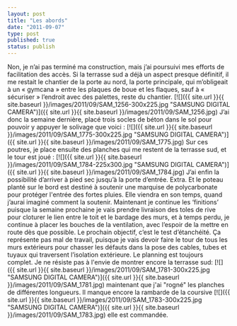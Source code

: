 ```yaml
---
layout: post
title: "Les abords"
date: "2011-09-07"
type: post
published: true
status: publish
---
```


Non, je n’ai pas terminé ma construction, mais j’ai poursuivi mes efforts de facilitation des accès. Si la terrasse sud a déjà un aspect presque définitif, il me restait le chantier de la porte au nord, la porte principale, qui m’obligeait à un « gymcana » entre les plaques de boue et les flaques, sauf à « sécuriser » l’endroit avec des palettes, reste du chantier. [![]({{ site.url }}{{ site.baseurl }}/images/2011/09/SAM_1256-300x225.jpg "SAMSUNG DIGITAL CAMERA")]({{ site.url }}{{ site.baseurl }}/images/2011/09/SAM_1256.jpg) J’ai donc la semaine dernière, placé trois socles de béton dans le sol pour pouvoir y appuyer le solivage que voici : [![]({{ site.url }}{{ site.baseurl }}/images/2011/09/SAM_1775-300x225.jpg "SAMSUNG DIGITAL CAMERA")]({{ site.url }}{{ site.baseurl }}/images/2011/09/SAM_1775.jpg) Sur ces poutres, je place ensuite des planches qui me restent de la terrasse sud, et le tour est joué : [![]({{ site.url }}{{ site.baseurl }}/images/2011/09/SAM_1784-225x300.jpg "SAMSUNG DIGITAL CAMERA")]({{ site.url }}{{ site.baseurl }}/images/2011/09/SAM_1784.jpg) J’ai enfin la possibilité d’arriver à pied sec jusqu’à la porte d’entrée. Extra. Et le poteau planté sur le bord est destiné à soutenir une marquise de polycarbonate pour protéger l'entrée des fortes pluies. Elle viendra en son temps, quand j’aurai imaginé comment la soutenir. Maintenant je continue les ‘finitions’ puisque la semaine prochaine je vais prendre livraison des toles de rive pour cloturer le lien entre le toit et le bardage des murs, et à temps perdu, je continue à placer les bouches de la ventilation, avec l’espoir de la mettre en route dès que possible. Le prochain objectif, c’est le test d’étanchéité. Ça représente pas mal de travail, puisque je vais devoir faire le tour de tous les murs extérieurs pour chasser les défauts dans la pose des cables, tubes et tuyaux qui traversent l’isolation extérieure. Le planning est toujours complet. Je ne résiste pas à l'envie de montrer encore la terrasse sud: [![]({{ site.url }}{{ site.baseurl }}/images/2011/09/SAM_1781-300x225.jpg "SAMSUNG DIGITAL CAMERA")]({{ site.url }}{{ site.baseurl }}/images/2011/09/SAM_1781.jpg) maintenant que j'ai "rogné" les planches de différentes longueurs. Il manque encore la rambarde de la coursive [![]({{ site.url }}{{ site.baseurl }}/images/2011/09/SAM_1783-300x225.jpg "SAMSUNG DIGITAL CAMERA")]({{ site.url }}{{ site.baseurl }}/images/2011/09/SAM_1783.jpg) elle est commandée.
